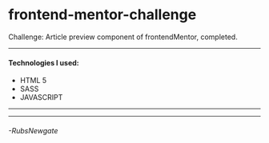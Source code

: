 # frontend-mentor-challenge
Challenge: Article preview component of frontendMentor, completed.

------------
#### Technologies I used:
- HTML 5
- SASS
- JAVASCRIPT
------------

------------
###### -RubsNewgate